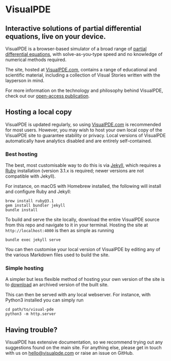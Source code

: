 # VisualPDE

## Interactive solutions of partial differential equations, live on your device.

VisualPDE is a browser-based simulator of a broad range of [partial differential equations](https://en.wikipedia.org/wiki/Partial_differential_equation), with solve-as-you-type speed and no knowledge of numerical methods required.

The site, hosted at [VisualPDE.com](https://visualpde.com), contains a range of educational and scientific material, including a collection of Visual Stories written with the layperson in mind.

For more information on the technology and philosophy behind VisualPDE, check out our [open-access publication](https://doi.org/10.1007/s11538-023-01218-4).

## Hosting a local copy

VisualPDE is updated regularly, so using [VisualPDE.com](https://visualpde.com) is recommended for most users. However, you may wish to host your own local copy of the VisualPDE site to guarantee stability or privacy. Local versions of VisualPDE automatically have analytics disabled and are entirely self-contained.

### Best hosting

The best, most customisable way to do this is via [Jekyll](https://jekyllrb.com), which requires a [Ruby](https://www.ruby-lang.org/) installation (version 3.1.x is required; newer versions are not compatible with Jekyll).

For instance, on macOS with Homebrew installed, the following will install and configure Ruby and Jekyll:

```
brew install ruby@3.1
gem install bundler jekyll
bundle install
```

To build and serve the site locally, download the entire VisualPDE source from this repo and navigate to it in your terminal. Hosting the site at `http://localhost:4000` is then as simple as running

```
bundle exec jekyll serve
```

You can then customise your local version of VisualPDE by editing any of the various Markdown files used to build the site.

### Simple hosting

A simpler but less flexible method of hosting your own version of the site is to [download](https://benjaminwalker.info/visual-pde.zip) an archived version of the built site.

This can then be served with any local webserver. For instance, with Python3 installed you can simply run

```
cd path/to/visual-pde
python3 -m http.server
```

## Having trouble?

VisualPDE has extensive documentation, so we recommend trying out any suggestions found on the main site. For anything else, please get in touch with us on [hello@visualpde.com](mailto:hello@visualpde.com) or raise an issue on GitHub.
